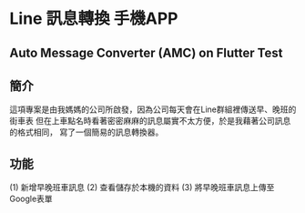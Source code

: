 # Line 訊息轉換 手機APP

## Auto Message Converter (AMC) on Flutter Test

## 簡介
這項專案是由我媽媽的公司所啟發，因為公司每天會在Line群組裡傳送早、晚班的街車表
但在上車點名時看著密密麻麻的訊息屬實不太方便，於是我藉著公司訊息的格式相同，
寫了一個簡易的訊息轉換器。

## 功能
(1) 新增早晚班車訊息
(2) 查看儲存於本機的資料
(3) 將早晚班車訊息上傳至Google表單
